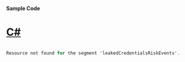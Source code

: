 #### Sample Code
# [C#](#tab/Csharp)

```C#

Resource not found for the segment 'leakedCredentialsRiskEvents'.

```